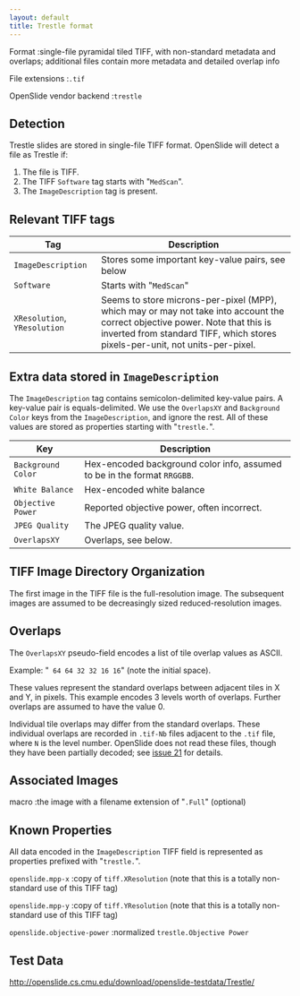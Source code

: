 ```yaml
---
layout: default
title: Trestle format
---
```


Format
:single-file pyramidal tiled TIFF, with non-standard metadata and overlaps; additional files contain more metadata and detailed overlap info

File extensions
:`.tif`

OpenSlide vendor backend
:`trestle`


Detection
---------

Trestle slides are stored in single-file TIFF format. OpenSlide will detect a file as Trestle if:

 1. The file is TIFF.
 2. The TIFF `Software` tag starts with "`MedScan`".
 3. The `ImageDescription` tag is present.


Relevant TIFF tags
------------------

Tag                         | Description                                    |
----------------------------|------------------------------------------------|
`ImageDescription`          |Stores some important key-value pairs, see below|
`Software`                  |Starts with "`MedScan`"                         |
`XResolution`, `YResolution`|Seems to store microns-per-pixel (MPP), which may or may not take into account the correct objective power. Note that this is inverted from standard TIFF, which stores pixels-per-unit, not units-per-pixel.|


Extra data stored in `ImageDescription`
---------------------------------------

The `ImageDescription` tag contains semicolon-delimited key-value
pairs. A key-value pair is equals-delimited. We use the `OverlapsXY`
and `Background Color` keys from the `ImageDescription`, and ignore
the rest. All of these values are stored as properties starting with
"`trestle.`".

Key              | Description                              |
-----------------|------------------------------------------|
`Background Color`|Hex-encoded background color info, assumed to be in the format `RRGGBB`.|
`White Balance`|Hex-encoded white balance|
`Objective Power`|Reported objective power, often incorrect.|
`JPEG Quality`|The JPEG quality value.|
`OverlapsXY`|Overlaps, see below.|

TIFF Image Directory Organization
---------------------------------

The first image in the TIFF file is the full-resolution image. The
subsequent images are assumed to be decreasingly sized
reduced-resolution images.


Overlaps
--------

The `OverlapsXY` pseudo-field encodes a list of tile overlap values as
ASCII.

Example: "` 64 64 32 32 16 16`" (note the initial space).

These values represent the standard overlaps between adjacent tiles in
X and Y, in pixels. This example encodes 3 levels worth of overlaps.
Further overlaps are assumed to have the value 0.

Individual tile overlaps may differ from the standard overlaps.  These
individual overlaps are recorded in `.tif-Nb` files adjacent to the `.tif`
file, where `N` is the level number.  OpenSlide does not read these files,
though they have been partially decoded; see [issue 21][overlap-files] for
details.

[overlap-files]: https://github.com/openslide/openslide/issues/21#issuecomment-23615583


Associated Images
-----------------

macro
:the image with a filename extension of "`.Full`" (optional)


Known Properties
----------------

All data encoded in the `ImageDescription` TIFF field is represented
as properties prefixed with "`trestle.`".

`openslide.mpp-x`
:copy of `tiff.XResolution` (note that this is a totally non-standard use
of this TIFF tag)

`openslide.mpp-y`
:copy of `tiff.YResolution` (note that this is a totally non-standard use
of this TIFF tag)

`openslide.objective-power`
:normalized `trestle.Objective Power`


Test Data
---------

<http://openslide.cs.cmu.edu/download/openslide-testdata/Trestle/>

